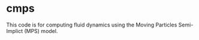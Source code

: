# cmps
This code is for computing fluid dynamics using the Moving Particles Semi-Implict (MPS) model.
